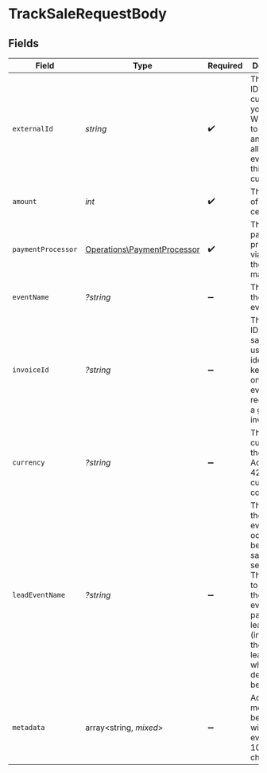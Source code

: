 # TrackSaleRequestBody


## Fields

| Field                                                                                                                                                                                                               | Type                                                                                                                                                                                                                | Required                                                                                                                                                                                                            | Description                                                                                                                                                                                                         | Example                                                                                                                                                                                                             |
| ------------------------------------------------------------------------------------------------------------------------------------------------------------------------------------------------------------------- | ------------------------------------------------------------------------------------------------------------------------------------------------------------------------------------------------------------------- | ------------------------------------------------------------------------------------------------------------------------------------------------------------------------------------------------------------------- | ------------------------------------------------------------------------------------------------------------------------------------------------------------------------------------------------------------------- | ------------------------------------------------------------------------------------------------------------------------------------------------------------------------------------------------------------------- |
| `externalId`                                                                                                                                                                                                        | *string*                                                                                                                                                                                                            | :heavy_check_mark:                                                                                                                                                                                                  | The unique ID of the customer in your system. Will be used to identify and attribute all future events to this customer.                                                                                            |                                                                                                                                                                                                                     |
| `amount`                                                                                                                                                                                                            | *int*                                                                                                                                                                                                               | :heavy_check_mark:                                                                                                                                                                                                  | The amount of the sale in cents.                                                                                                                                                                                    |                                                                                                                                                                                                                     |
| `paymentProcessor`                                                                                                                                                                                                  | [Operations\PaymentProcessor](../../Models/Operations/PaymentProcessor.md)                                                                                                                                          | :heavy_check_mark:                                                                                                                                                                                                  | The payment processor via which the sale was made.                                                                                                                                                                  |                                                                                                                                                                                                                     |
| `eventName`                                                                                                                                                                                                         | *?string*                                                                                                                                                                                                           | :heavy_minus_sign:                                                                                                                                                                                                  | The name of the sale event.                                                                                                                                                                                         | Invoice paid                                                                                                                                                                                                        |
| `invoiceId`                                                                                                                                                                                                         | *?string*                                                                                                                                                                                                           | :heavy_minus_sign:                                                                                                                                                                                                  | The invoice ID of the sale. Can be used as a idempotency key – only one sale event can be recorded for a given invoice ID.                                                                                          |                                                                                                                                                                                                                     |
| `currency`                                                                                                                                                                                                          | *?string*                                                                                                                                                                                                           | :heavy_minus_sign:                                                                                                                                                                                                  | The currency of the sale. Accepts ISO 4217 currency codes.                                                                                                                                                          |                                                                                                                                                                                                                     |
| `leadEventName`                                                                                                                                                                                                     | *?string*                                                                                                                                                                                                           | :heavy_minus_sign:                                                                                                                                                                                                  | The name of the lead event that occurred before the sale (case-sensitive). This is used to associate the sale event with a particular lead event (instead of the latest lead event, which is the default behavior). | Cloned template 1481267                                                                                                                                                                                             |
| `metadata`                                                                                                                                                                                                          | array<string, *mixed*>                                                                                                                                                                                              | :heavy_minus_sign:                                                                                                                                                                                                  | Additional metadata to be stored with the sale event. Max 10,000 characters.                                                                                                                                        |                                                                                                                                                                                                                     |